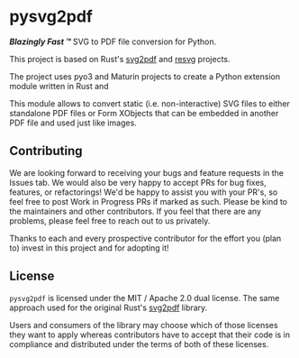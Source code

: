 # pysvg2pdf

_**Blazingly Fast :tm:**_  SVG to PDF file conversion for Python.

This project is based on Rust's [svg2pdf](https://github.com/typst/svg2pdf) and [resvg](https://github.com/RazrFalcon/resvg) projects.

The project uses pyo3 and Maturin projects to create a Python extension module written in Rust and  

This module allows to convert static (i.e. non-interactive) SVG files to
either standalone PDF files or Form XObjects that can be embedded in another
PDF file and used just like images.

## Contributing
We are looking forward to receiving your bugs and feature requests in the Issues
tab. We would also be very happy to accept PRs for bug fixes, features, or
refactorings! We'd be happy to assist you
with your PR's, so feel free to post Work in Progress PRs if marked as such.
Please be kind to the maintainers and other contributors. If you feel that there
are any problems, please feel free to reach out to us privately.

Thanks to each and every prospective contributor for the effort you (plan to)
invest in this project and for adopting it!

## License
`pysvg2pdf` is licensed under the MIT / Apache 2.0 dual license.
The same approach used for the original Rust's [svg2pdf](https://github.com/typst/svg2pdf) library.

Users and consumers of the library may choose which of those licenses they want
to apply whereas contributors have to accept that their code is in compliance
and distributed under the terms of both of these licenses.
